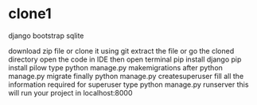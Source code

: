 # clone1
django bootstrap sqlite

download zip file or clone it using git
extract the file or go the cloned directory 
open the code in IDE then open terminal
pip install django 
pip install pilow 
type python manage.py makemigrations
after python manage.py migrate 
finally python manage.py createsuperuser 
fill all the information required for superuser
type python manage.py runserver 
this will run your project in localhost:8000 
